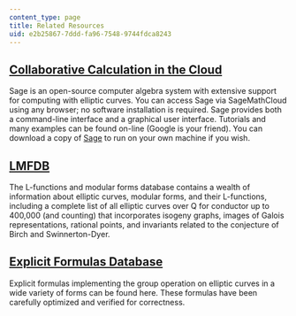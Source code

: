 ```yaml
---
content_type: page
title: Related Resources
uid: e2b25867-7ddd-fa96-7548-9744fdca8243
---
```


[Collaborative Calculation in the Cloud](https://cocalc.com/)
-------------------------------------------------------------

Sage is an open-source computer algebra system with extensive support for computing with elliptic curves. You can access Sage via SageMathCloud using any browser; no software installation is required. Sage provides both a command-line interface and a graphical user interface. Tutorials and many examples can be found on-line (Google is your friend). You can download a copy of [Sage](http://www.sagemath.org/download.html) to run on your own machine if you wish.

[LMFDB](http://www.lmfdb.org/)
------------------------------

The L-functions and modular forms database contains a wealth of information about elliptic curves, modular forms, and their L-functions, including a complete list of all elliptic curves over Q for conductor up to 400,000 (and counting) that incorporates isogeny graphs, images of Galois representations, rational points, and invariants related to the conjecture of Birch and Swinnerton-Dyer.

[Explicit Formulas Database](http://hyperelliptic.org/EFD/)
-----------------------------------------------------------

Explicit formulas implementing the group operation on elliptic curves in a wide variety of forms can be found here. These formulas have been carefully optimized and verified for correctness.